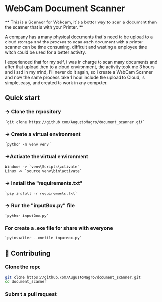 # WebCam Document Scanner

** This is a Scanner for Webcam, it´s a better way to scan a document than the scanner that is with your Printer. **

A company has a many physical documents that´s need to be upload to a cloud storage and the process to scan each document with a printer scanner can be time consuming, difficult and wasting a employee time witch could be used for a better activity.

I experienced that for my self, i was in charge to scan many documents and after that upload then to a cloud environment, the activity took me 3 hours and i sad in my mind, I'll never do it again, so i create a WebCam Scanner and now the same process take 1 hour include the upload to Cloud, is simple, easy, and created to work in any computer.

## Quick start
### -> Clone the repository
	´git clone https://github.com/AugustoMagro/document_scanner.git´
### -> Create a virtual environment
	´python -m venv venv´
### ->Activate the virtual environment
	Windows -> `venv\Scripts\activate`
	Linux -> `source venv\bin\activate`
### -> Install the "requirements.txt"
	`pip install -r requirements.txt`
### -> Run the "inputBox.py" file
	`python inputBox.py`
### For create a .exe file for share with everyone
	`pyinstaller --onefile inputBox.py`

 ## 🤝 Contributing

### Clone the repo

```bash
git clone https://github.com/AugustoMagro/document_scanner.git
cd document_scanner
```

### Submit a pull request 

